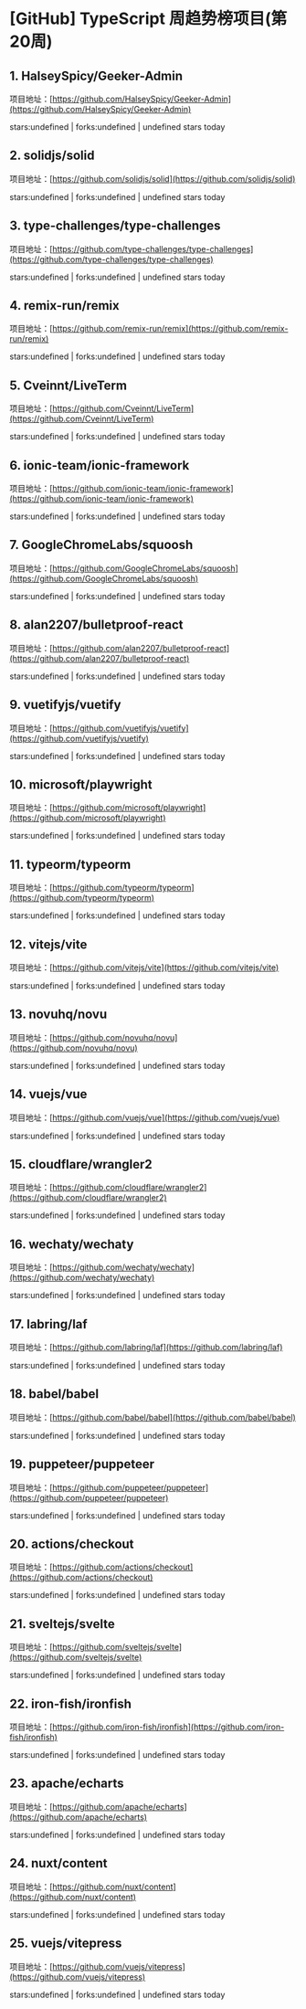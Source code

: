 # [GitHub] TypeScript 周趋势榜项目(第20周)

## 1. HalseySpicy/Geeker-Admin 

项目地址：[https://github.com/HalseySpicy/Geeker-Admin](https://github.com/HalseySpicy/Geeker-Admin)

stars:undefined | forks:undefined | undefined stars today 



## 2. solidjs/solid 

项目地址：[https://github.com/solidjs/solid](https://github.com/solidjs/solid)

stars:undefined | forks:undefined | undefined stars today 



## 3. type-challenges/type-challenges 

项目地址：[https://github.com/type-challenges/type-challenges](https://github.com/type-challenges/type-challenges)

stars:undefined | forks:undefined | undefined stars today 



## 4. remix-run/remix 

项目地址：[https://github.com/remix-run/remix](https://github.com/remix-run/remix)

stars:undefined | forks:undefined | undefined stars today 



## 5. Cveinnt/LiveTerm 

项目地址：[https://github.com/Cveinnt/LiveTerm](https://github.com/Cveinnt/LiveTerm)

stars:undefined | forks:undefined | undefined stars today 



## 6. ionic-team/ionic-framework 

项目地址：[https://github.com/ionic-team/ionic-framework](https://github.com/ionic-team/ionic-framework)

stars:undefined | forks:undefined | undefined stars today 



## 7. GoogleChromeLabs/squoosh 

项目地址：[https://github.com/GoogleChromeLabs/squoosh](https://github.com/GoogleChromeLabs/squoosh)

stars:undefined | forks:undefined | undefined stars today 



## 8. alan2207/bulletproof-react 

项目地址：[https://github.com/alan2207/bulletproof-react](https://github.com/alan2207/bulletproof-react)

stars:undefined | forks:undefined | undefined stars today 



## 9. vuetifyjs/vuetify 

项目地址：[https://github.com/vuetifyjs/vuetify](https://github.com/vuetifyjs/vuetify)

stars:undefined | forks:undefined | undefined stars today 



## 10. microsoft/playwright 

项目地址：[https://github.com/microsoft/playwright](https://github.com/microsoft/playwright)

stars:undefined | forks:undefined | undefined stars today 



## 11. typeorm/typeorm 

项目地址：[https://github.com/typeorm/typeorm](https://github.com/typeorm/typeorm)

stars:undefined | forks:undefined | undefined stars today 



## 12. vitejs/vite 

项目地址：[https://github.com/vitejs/vite](https://github.com/vitejs/vite)

stars:undefined | forks:undefined | undefined stars today 



## 13. novuhq/novu 

项目地址：[https://github.com/novuhq/novu](https://github.com/novuhq/novu)

stars:undefined | forks:undefined | undefined stars today 



## 14. vuejs/vue 

项目地址：[https://github.com/vuejs/vue](https://github.com/vuejs/vue)

stars:undefined | forks:undefined | undefined stars today 



## 15. cloudflare/wrangler2 

项目地址：[https://github.com/cloudflare/wrangler2](https://github.com/cloudflare/wrangler2)

stars:undefined | forks:undefined | undefined stars today 



## 16. wechaty/wechaty 

项目地址：[https://github.com/wechaty/wechaty](https://github.com/wechaty/wechaty)

stars:undefined | forks:undefined | undefined stars today 



## 17. labring/laf 

项目地址：[https://github.com/labring/laf](https://github.com/labring/laf)

stars:undefined | forks:undefined | undefined stars today 



## 18. babel/babel 

项目地址：[https://github.com/babel/babel](https://github.com/babel/babel)

stars:undefined | forks:undefined | undefined stars today 



## 19. puppeteer/puppeteer 

项目地址：[https://github.com/puppeteer/puppeteer](https://github.com/puppeteer/puppeteer)

stars:undefined | forks:undefined | undefined stars today 



## 20. actions/checkout 

项目地址：[https://github.com/actions/checkout](https://github.com/actions/checkout)

stars:undefined | forks:undefined | undefined stars today 



## 21. sveltejs/svelte 

项目地址：[https://github.com/sveltejs/svelte](https://github.com/sveltejs/svelte)

stars:undefined | forks:undefined | undefined stars today 



## 22. iron-fish/ironfish 

项目地址：[https://github.com/iron-fish/ironfish](https://github.com/iron-fish/ironfish)

stars:undefined | forks:undefined | undefined stars today 



## 23. apache/echarts 

项目地址：[https://github.com/apache/echarts](https://github.com/apache/echarts)

stars:undefined | forks:undefined | undefined stars today 



## 24. nuxt/content 

项目地址：[https://github.com/nuxt/content](https://github.com/nuxt/content)

stars:undefined | forks:undefined | undefined stars today 



## 25. vuejs/vitepress 

项目地址：[https://github.com/vuejs/vitepress](https://github.com/vuejs/vitepress)

stars:undefined | forks:undefined | undefined stars today 



